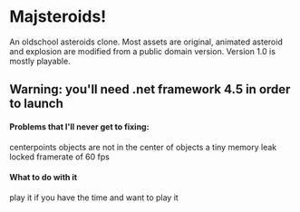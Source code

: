 # Majsteroids!

An oldschool asteroids clone. Most assets are original, animated asteroid and explosion are modified from a public domain version.
Version 1.0 is mostly playable. 

## Warning: you'll need .net framework 4.5 in order to launch

#### Problems that I'll never get to fixing:
centerpoints objects are not in the center of objects
a tiny memory leak
locked framerate of 60 fps

#### What to do with it
play it if you have the time and want to play it
